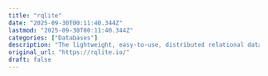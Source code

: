 ```yaml
---
title: "rqlite"
date: "2025-09-30T00:11:40.344Z"
lastmod: "2025-09-30T00:11:40.344Z"
categories: ["Databases"]
description: "The lightweight, easy-to-use, distributed relational database built on SQLite"
original_url: "https://rqlite.io/"
draft: false
---
```

